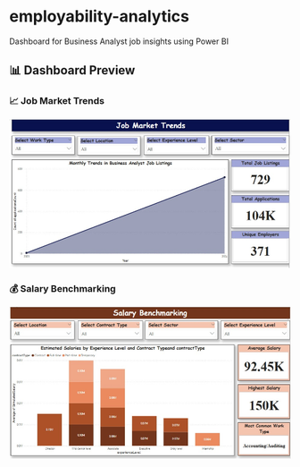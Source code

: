 # employability-analytics
Dashboard for Business Analyst job insights using Power BI
## 📊 Dashboard Preview

### 📈 Job Market Trends

![Job Market Trends](Jobmarkettrends.jpeg)


### 💰 Salary Benchmarking

![Salary Benchmarking](Salarybenchmarking.jpeg)

